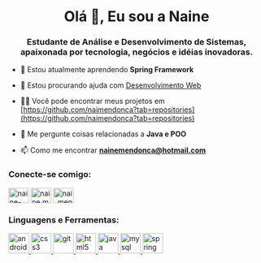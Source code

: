 <h1 align="center">Olá 👋, Eu sou a Naine</h1>
<h3 align="center">Estudante de Análise e Desenvolvimento de Sistemas, apaixonada por tecnologia, negócios e idéias inovadoras.</h3>

- 🌱 Estou atualmente aprendendo **Spring Framework**

- 🤝 Estou procurando ajuda com [Desenvolvimento Web](https://github.com/naimendonca/SistemaGtr)

- 👨‍💻 Você pode encontrar meus projetos em [https://github.com/naimendonca?tab=repositories](https://github.com/naimendonca?tab=repositories)

- 💬 Me pergunte coisas relacionadas a **Java e POO**

- 📫 Como me encontrar **nainemendonca@hotmail.com**

<h3 align="left"> Conecte-se comigo:</h3>
<p align="left">
<a href="https://linkedin.com/in/naine-mendonça-1bb738124" target="blank"><img align="center" src="https://cdn.jsdelivr.net/npm/simple-icons@3.0.1/icons/linkedin.svg" alt="naine-mendonça-1bb738124" height="30" width="40" /></a>
<a href="https://fb.com/naine.mendonca" target="blank"><img align="center" src="https://cdn.jsdelivr.net/npm/simple-icons@3.0.1/icons/facebook.svg" alt="naine.mendonca" height="30" width="40" /></a>
<a href="https://instagram.com/nai_mendonca" target="blank"><img align="center" src="https://cdn.jsdelivr.net/npm/simple-icons@3.0.1/icons/instagram.svg" alt="nai_mendonca" height="30" width="40" /></a>
</p>

<h3 align="left">Linguagens e Ferramentas:</h3>
<p align="left"> <a href="https://developer.android.com" target="_blank"> <img src="https://devicons.github.io/devicon/devicon.git/icons/android/android-original-wordmark.svg" alt="android" width="40" height="40"/> </a> <a href="https://www.w3schools.com/css/" target="_blank"> <img src="https://devicons.github.io/devicon/devicon.git/icons/css3/css3-original-wordmark.svg" alt="css3" width="40" height="40"/> </a> <a href="https://git-scm.com/" target="_blank"> <img src="https://www.vectorlogo.zone/logos/git-scm/git-scm-icon.svg" alt="git" width="40" height="40"/> </a> <a href="https://www.w3.org/html/" target="_blank"> <img src="https://devicons.github.io/devicon/devicon.git/icons/html5/html5-original-wordmark.svg" alt="html5" width="40" height="40"/> </a> <a href="https://www.java.com" target="_blank"> <img src="https://devicons.github.io/devicon/devicon.git/icons/java/java-original-wordmark.svg" alt="java" width="40" height="40"/> </a> <a href="https://www.mysql.com/" target="_blank"> <img src="https://devicons.github.io/devicon/devicon.git/icons/mysql/mysql-original-wordmark.svg" alt="mysql" width="40" height="40"/> </a> <a href="https://spring.io/" target="_blank"> <img src="https://www.vectorlogo.zone/logos/springio/springio-icon.svg" alt="spring" width="40" height="40"/> </a> </p>
